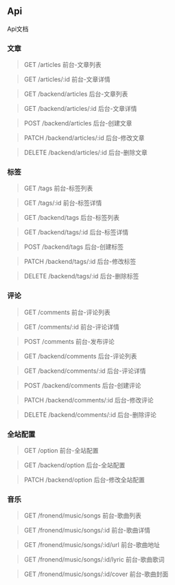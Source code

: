 ## Api

Api文档

### 文章

> GET /articles          前台-文章列表

> GET /articles/:id      前台-文章详情

> GET /backend/articles           后台-文章列表

> GET /backend/articles/:id       后台-文章详情

> POST /backend/articles          后台-创建文章

> PATCH /backend/articles/:id     后台-修改文章

> DELETE /backend/articles/:id    后台-删除文章


### 标签

> GET /tags          前台-标签列表

> GET /tags/:id      前台-标签详情

> GET /backend/tags           后台-标签列表

> GET /backend/tags/:id       后台-标签详情

> POST /backend/tags          后台-创建标签

> PATCH /backend/tags/:id     后台-修改标签

> DELETE /backend/tags/:id    后台-删除标签

### 评论

> GET /comments          前台-评论列表

> GET /comments/:id      前台-评论详情

> POST /comments         前台-发布评论

> GET /backend/comments           后台-评论列表

> GET /backend/comments/:id       后台-评论详情

> POST /backend/comments          后台-创建评论

> PATCH /backend/comments/:id     后台-修改评论

> DELETE /backend/comments/:id    后台-删除评论

### 全站配置

> GET /option            前台-全站配置

> GET /backend/option             后台-全站配置

> PATCH /backend/option           后台-修改全站配置

### 音乐

> GET /fronend/music/songs            前台-歌曲列表

> GET /fronend/music/songs/:id        前台-歌曲详情

> GET /fronend/music/songs/:id/url    前台-歌曲地址

> GET /fronend/music/songs/:id/lyric  前台-歌曲歌词

> GET /fronend/music/songs/:id/cover  前台-歌曲封面
